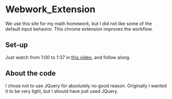 # Webwork_Extension

We use this site for my math homework, but I did not like some of the default input behavior. This chrome extension improves the workflow.

## Set-up

Just watch from 1:00 to 1:37 in [this video](https://www.youtube.com/watch?v=Ipa58NVGs_c&t=60s), and follow along.

## About the code

I chose not to use JQuery for absolutely no good reason. Originally I wanted it to be very light, but I should have just used JQuery.
